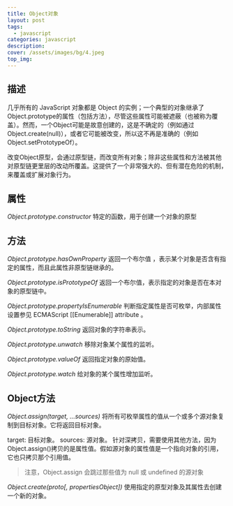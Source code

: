 ```yaml
---
title: Object对象
layout: post
tags: 
  - javascript
categories: javascript
description: 
cover: /assets/images/bg/4.jpeg
top_img: 
---
```


## 描述

几乎所有的 JavaScript 对象都是 Object 的实例；一个典型的对象继承了Object.prototype的属性（包括方法），尽管这些属性可能被遮蔽（也被称为覆盖）。然而，一个Object可能是故意创建的，这是不确定的（例如通过Object.create(null)），或者它可能被改变，所以这不再是准确的（例如Object.setPrototypeOf）。

改变Object原型，会通过原型链，而改变所有对象；除非这些属性和方法被其他对原型链更里层的改动所覆盖。这提供了一个非常强大的、但有潜在危险的机制，来覆盖或扩展对象行为。

## 属性
*Object.prototype.constructor* 特定的函数，用于创建一个对象的原型

## 方法
*Object.prototype.hasOwnProperty* 返回一个布尔值 ，表示某个对象是否含有指定的属性，而且此属性非原型链继承的。

*Object.prototype.isPrototypeOf* 返回一个布尔值，表示指定的对象是否在本对象的原型链中。

*Object.prototype.propertyIsEnumerable* 判断指定属性是否可枚举，内部属性设置参见 ECMAScript [[Enumerable]] attribute 。

*Object.prototype.toString* 返回对象的字符串表示。

*Object.prototype.unwatch* 移除对象某个属性的监听。

*Object.prototype.valueOf* 返回指定对象的原始值。

*Object.prototype.watch* 给对象的某个属性增加监听。

## Object方法

*Object.assign(target, ...sources)* 将所有可枚举属性的值从一个或多个源对象复制到目标对象。它将返回目标对象。

target: 目标对象。 sources: 源对象。 针对深拷贝，需要使用其他方法，因为 Object.assign()拷贝的是属性值。假如源对象的属性值是一个指向对象的引用，它也只拷贝那个引用值。

> 注意，Object.assign 会跳过那些值为 null 或 undefined 的源对象


*Object.create(proto[, propertiesObject])* 使用指定的原型对象及其属性去创建一个新的对象。
